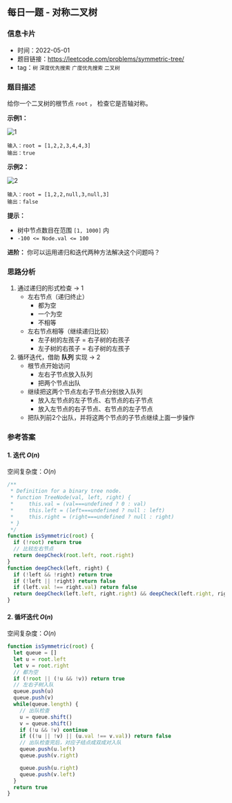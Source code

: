 ## 每日一题 - 对称二叉树

### 信息卡片

- 时间：2022-05-01
- 题目链接：<https://leetcode.com/problems/symmetric-tree/>
- tag：`树` `深度优先搜索` `广度优先搜索` `二叉树`

### 题目描述

给你一个二叉树的根节点 `root` ， 检查它是否轴对称。

**示例1：**

![1](https://assets.leetcode.com/uploads/2021/02/19/symtree1.jpg)

```
输入：root = [1,2,2,3,4,4,3]
输出：true
```

**示例2：**

![2](https://assets.leetcode.com/uploads/2021/02/19/symtree2.jpg)

```
输入：root = [1,2,2,null,3,null,3]
输出：false
```

**提示：**

- 树中节点数目在范围 `[1, 1000]` 内
- `-100 <= Node.val <= 100`

**进阶：** 你可以运用递归和迭代两种方法解决这个问题吗？

### 思路分析

1. 通过递归的形式检查 → 1
    - 左右节点（递归终止）
        - 都为空
        - 一个为空
        - 不相等
    - 左右节点相等（继续递归比较）
        - 左子树的左孩子 = 右子树的右孩子
        - 左子树的右孩子 = 右子树的左孩子 
2. 循环迭代，借助 **队列** 实现 → 2
    - 根节点开始访问
        - 左右子节点放入队列
        - 把两个节点出队
    - 继续把这两个节点左右子节点分别放入队列
        - 放入左节点的左子节点、右节点的右子节点
        - 放入左节点的右子节点、右节点的左子节点
    - 把队列前2个出队，并将这两个节点的子节点继续上面一步操作

### 参考答案

#### 1. 迭代 $O(n)$

空间复杂度：$O(n)$

```javascript {.line-numbers}
/**
 * Definition for a binary tree node.
 * function TreeNode(val, left, right) {
 *     this.val = (val===undefined ? 0 : val)
 *     this.left = (left===undefined ? null : left)
 *     this.right = (right===undefined ? null : right)
 * }
 */
function isSymmetric(root) {
  if (!root) return true
  // 比较左右节点
  return deepCheck(root.left, root.right)
}
function deepCheck(left, right) {
  if (!left && !right) return true
  if (!left || !right) return false
  if (left.val !== right.val) return false
  return deepCheck(left.left, right.right) && deepCheck(left.right, right.left)
}
```

#### 2. 循坏迭代 $O(n)$

空间复杂度：$O(n)$

```javascript {.line-numbers}
function isSymmetric(root) {
  let queue = []
  let u = root.left
  let v = root.right
  // 都为空
  if (!root || (!u && !v)) return true
  // 左右子树入队
  queue.push(u)
  queue.push(v)
  while(queue.length) {
    // 出队检查
    u = queue.shift()
    v = queue.shift()
    if (!u && !v) continue
    if ((!u || !v) || (u.val !== v.val)) return false
    // 出队检查完后，对应子结点成双成对入队
    queue.push(u.left)
    queue.push(v.right)

    queue.push(u.right)
    queue.push(v.left)
  }
  return true
}
```